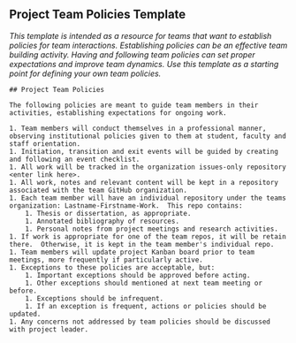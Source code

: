 ## Project Team Policies Template

_This template is intended as a resource for teams that want to establish policies for team interactions.  Establishing policies can be an effective team building activity.  Having and following team policies can set proper expectations and improve team dynamics.  Use this template as a starting point for defining your own team policies._
```
## Project Team Policies

The following policies are meant to guide team members in their activities, establishing expectations for ongoing work.

1. Team members will conduct themselves in a professional manner, observing institutional policies given to them at student, faculty and staff orientation.
1. Initiation, transition and exit events will be guided by creating and following an event checklist.
1. All work will be tracked in the organization issues-only repository <enter link here>.
1. All work, notes and relevant content will be kept in a repository associated with the team GitHub organization.  
1. Each team member will have an individual repository under the teams organization: Lastname-Firstname-Work.  This repo contains:
    1. Thesis or dissertation, as appropriate.
    1. Annotated bibliography of resources.
    1. Personal notes from project meetings and research activities.
1. If work is appropriate for one of the team repos, it will be retain there.  Otherwise, it is kept in the team member's individual repo.
1. Team members will update project Kanban board prior to team meetings, more frequently if particularly active.
1. Exceptions to these policies are acceptable, but:
    1. Important exceptions should be approved before acting.
    1. Other exceptions should mentioned at next team meeting or before.
    1. Exceptions should be infrequent. 
    1. If an exception is frequent, actions or policies should be updated.
1. Any concerns not addressed by team policies should be discussed with project leader.
```
